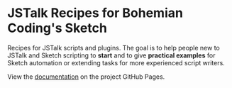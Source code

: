 # JSTalk Recipes for Bohemian Coding's Sketch

Recipes for JSTalk scripts and plugins. The goal is to help people new to JSTalk and Sketch scripting to **start** and to give **practical examples** for Sketch automation or extending tasks for more experienced script writers.

View the [documentation](http://uhunkler.github.io/jstalk-sketch-recipes/) on the project GitHub Pages.
